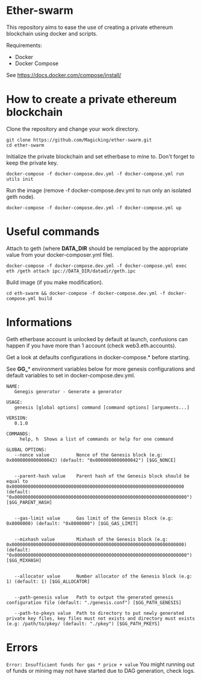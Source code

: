 Ether-swarm
===================

This repository aims to ease the use of creating a private ethereum blockchain using docker and scripts.

Requirements:

  * Docker
  * Docker Compose

See https://docs.docker.com/compose/install/

# How to create a private ethereum blockchain 

Clone the repository and change your work directory.
```
git clone https://github.com/Magicking/ether-swarm.git
cd ether-swarm
```
Initialize the private blockchain and set etherbase to mine to.
Don't forget to keep the private key.
```
docker-compose -f docker-compose.dev.yml -f docker-compose.yml run utils init
```
Run the image (remove -f docker-compose.dev.yml to run only an isolated geth
node).
```
docker-compose -f docker-compose.dev.yml -f docker-compose.yml up
```
# Useful commands
Attach to geth (where **DATA_DIR** should be remplaced by the appropriate value
from your docker-composer.yml file).
```
docker-compose -f docker-compose.dev.yml -f docker-compose.yml exec eth /geth attach ipc://DATA_DIR/datadir/geth.ipc
```
Build image (if you make modification).
```
cd eth-swarm && docker-compose -f docker-compose.dev.yml -f docker-compose.yml build
```
# Informations

Geth etherbase account is unlocked by default at launch, confusions can happen
if you have more than 1 account (check web3.eth.accounts).

Get a look at defaults configurations in docker-compose.* before starting.

See **GG_*** environment variables below for more genesis configurations and
default variables to set in docker-compose.dev.yml.
```
NAME:
   Genegis generator - Generate a generator

USAGE:
   genesis [global options] command [command options] [arguments...]

VERSION:
   0.1.0

COMMANDS:
     help, h  Shows a list of commands or help for one command

GLOBAL OPTIONS:
   --nonce value          Nonce of the Genesis block (e.g: 0x0000000000000042) (default: "0x0000000000000042") [$GG_NONCE]
   

   --parent-hash value    Parent hash of the Genesis block should be equal to 0x0000000000000000000000000000000000000000000000000000000000000000 (default: "0x0000000000000000000000000000000000000000000000000000000000000000") [$GG_PARENT_HASH]
   

   --gas-limit value      Gas limit of the Genesis block (e.g: 0x8000000) (default: "0x8000000") [$GG_GAS_LIMIT]
   

   --mixhash value        Mixhash of the Genesis block (e.g: 0x0000000000000000000000000000000000000000000000000000000000000000) (default: "0x0000000000000000000000000000000000000000000000000000000000000000") [$GG_MIXHASH]
   

   --allocator value      Number allocator of the Genesis block (e.g: 1) (default: 1) [$GG_ALLOCATOR]
   

   --path-genesis value   Path to output the generated genesis configuration file (default: "./genesis.conf") [$GG_PATH_GENESIS]
   
   --path-to-pkeys value  Path to directory to put newly generated private key files, key files must not exists and directory must exists (e.g: /path/to/pkey/ (default: "./pkey") [$GG_PATH_PKEYS]

```

# Errors

```Error: Insufficient funds for gas * price + value```
You might running out of funds or mining may not have started due to DAG
generation, check logs.
